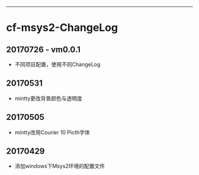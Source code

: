 ---
# cf-msys2-ChangeLog

## 20170726 - vm0.0.1
 - 不同项目配置，使用不同ChangeLog




## 20170531
 - mintty更改背景颜色与透明度

## 20170505
 - mintty改用Courier 10 Picth字体

## 20170429
 - 添加windows下Msys2环境的配置文件
